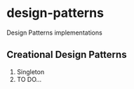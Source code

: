 # design-patterns
Design Patterns implementations

## Creational Design Patterns
1. Singleton
1. TO DO...

